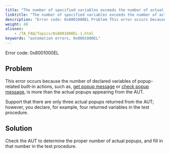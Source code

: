 ```yaml
--- 
title: "The number of specified variables exceeds the number of actual popups."
linktitle: "The number of specified variables exceeds the number of actual popups."
description: "Error code: 0x8001000EL Problem This error occurs because the number of declared variables of popup-related built-in actions, such as, get popup message or check popup message , is more than the ..."
weight: 48
aliases: 
    - /TA_FAQ/Topics/0x8001000EL-1.html
keywords: "automation errors, 0x8001000EL"
---
```


Error code: 0x8001000EL

## Problem

This error occurs because the number of declared variables of popup-related built-in actions, such as, [get popup message](/automation-guide/action-based-testing-language/built-in-actions/user-interface-actions/browsing/get-popup-message) or [check popup message](/automation-guide/action-based-testing-language/built-in-actions/user-interface-actions/browsing/check-popup-message), is more than the actual popups appearing from the AUT.

Support that there are only three actual popups returned from the AUT; however, you declare, for example, four returned variables in the test procedure.

## Solution

Check the AUT to determine the proper number of actual popups, and fill in that number in the test procedure.



